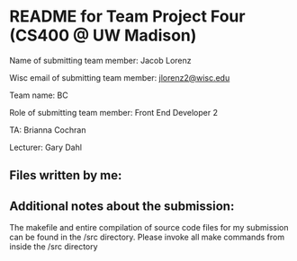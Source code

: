 README for Team Project Four (CS400 @ UW Madison)
==================================================

Name of submitting team member: Jacob Lorenz

Wisc email of submitting team member: jlorenz2@wisc.edu

Team name: BC

Role of submitting team member: Front End Developer 2

TA: Brianna Cochran

Lecturer: Gary Dahl

Files written by me:
--------------------

Additional notes about the submission:
--------------------------------------
The makefile and entire compilation of source code files for my submission can be found in the /src directory.
Please invoke all make commands from inside the /src directory